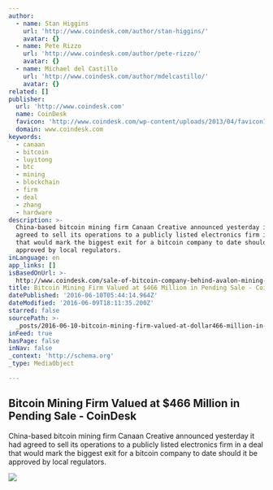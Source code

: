 ```yaml
---
author:
  - name: Stan Higgins
    url: 'http://www.coindesk.com/author/stan-higgins/'
    avatar: {}
  - name: Pete Rizzo
    url: 'http://www.coindesk.com/author/pete-rizzo/'
    avatar: {}
  - name: Michael del Castillo
    url: 'http://www.coindesk.com/author/mdelcastillo/'
    avatar: {}
related: []
publisher:
  url: 'http://www.coindesk.com'
  name: CoinDesk
  favicon: 'http://www.coindesk.com/wp-content/uploads/2013/04/favicon1.ico?4d1c37'
  domain: www.coindesk.com
keywords:
  - canaan
  - bitcoin
  - luyitong
  - btc
  - mining
  - blockchain
  - firm
  - deal
  - zhang
  - hardware
description: >-
  China-based bitcoin mining firm Canaan Creative announced yesterday it had
  agreed to sell its operations to a publicly listed electronics firm in a deal
  that would mark the biggest exit for a bitcoin company to date should it be
  approved by local regulators.
inLanguage: en
app_links: []
isBasedOnUrl: >-
  http://www.coindesk.com/sale-of-bitcoin-company-behind-avalon-mining-chip-awaits-government-approval/
title: Bitcoin Mining Firm Valued at $466 Million in Pending Sale - CoinDesk
datePublished: '2016-06-10T05:44:14.964Z'
dateModified: '2016-06-09T18:11:35.200Z'
starred: false
sourcePath: >-
  _posts/2016-06-10-bitcoin-mining-firm-valued-at-dollar466-million-in-pending-sale-.md
inFeed: true
hasPage: false
inNav: false
_context: 'http://schema.org'
_type: MediaObject

---
```

<article style=""><h1>Bitcoin Mining Firm Valued at $466 Million in Pending Sale - CoinDesk</h1><p>China-based bitcoin mining firm Canaan Creative announced yesterday it had agreed to sell its operations to a publicly listed electronics firm in a deal that would mark the biggest exit for a bitcoin company to date should it be approved by local regulators.</p><img src="http://media.coindesk.com/2016/06/Screen-Shot-2016-06-09-at-1.02.05-PM-e1465492348333.png" /></article>